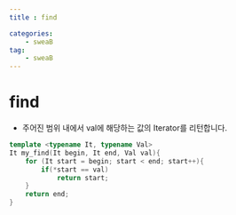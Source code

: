 ```yaml
---
title : find

categories:
    - sweaB
tag:
    - sweaB
---
```

# find

- 주어진 범위 내에서 val에 해당하는 값의 Iterator를 리턴합니다.

```cpp
template <typename It, typename Val>
It my_find(It begin, It end, Val val){
    for (It start = begin; start < end; start++){
        if(*start == val)
            return start;
    }
    return end;
}
```
